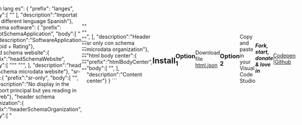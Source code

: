 # Snippets-Visual-Code-Studio
Shortcuts Snippets Visual Code Studio CSS, HTML, JS

This is a collaction of favorites shorcuts snippets in Visual Code Studio in CSS, HTML, JS

´´´´
{	
	"span lang es": {
		"prefix": "langes",
		"body":[
			"<span lang=es></span>"
		],
			"description":"Importat word different lenguage Spanish"},
	"schema software": {
			"prefix": "scriptSchemaApplication",
			"body":[
					"<script type='application/ld+json'>""    {""      '@context': 'https://schema.org',""      '@type': 'SoftwareApplication',""      'name': 'Dino Chrome and friends',""      'url': 'https://www.xbr.pw/game/dinosaur-game-google-chrome/index.html',""      'description': 'El Dino de Google Chrome con sus amigos Goku, Los minion, Iron man y más',""      'operatingSystem': 'ANDROID',""      'applicationCategory': 'GAME',""      'image': 'https://www.xbr.pw/game/dinosaur-game-google-chrome.webp',""      'contentRating': 'Teen',""      'author': {""        '@type': 'Person',""        'name': 'xbr Apps',""        'url': 'http://www.xbr.pw'""      },""      'aggregateRating': {""        '@type': 'AggregateRating',""        'ratingValue': '5',""        'ratingCount': '10'""      },""      'offers': [{""        '@type': 'Offer',""        'price': '0',""        'priceCurrency': 'MXN',""        'availability': 'https://schema.org/InStock'""      }]""    }""  </script>    "
				   ],
			"description":"SoftwareApplication Android + Rating"},	
	"head schema website":{
			"prefix":"headSchemaWebsite",
			"body":[
				"<head itemscope itemtype='https://schema.org/WebSite'>""    <link rel='stylesheet' type='text/css' href='' media='all'>""</head>",
			],
			"description":"head con schema microdata website"},
	"sr-only":{
		"prefix":"sr-only",
		"body":[
			"<style>.sr-only {clip: rect(0, 0, 0, 0);border-width:0;height: 1px;margin: -1px;overflow: hidden;padding: 0;position: absolute;white-space: nowrap;width: 1px;}</style>",
		],
		"description":"No display in the viewport principal but yes reading in the web"},
	"header schema organization":{
			"prefix":"headerSchemaOrganization",
			"body":[
				"<header><style>.sr-only {clip: rect(0, 0, 0, 0);border-width:0;height: 1px;margin: -1px;overflow: hidden;padding: 0;position: absolute;white-space: nowrap;width: 1px;}</style>""    <div itemscope itemtype='http://schema.org/Organization' id='schemaOrganization'>""       <a href='#Organization'  aria-label='View source the site' target='_blank' itemprop='url'>""        <span class='sr-only' itemprop='name'>Octo Desing by Luis Angel Maciel</span>""        <span class='sr-only' itemprop='description'>Made with love and mucho <span lang='es'>código</span> by Luis Angel Maciel</span>""        <img class='sr-only' itemprop='logo' aria-label='Logo' arialabelledby='schemaOrganization' alt='Logo' width='100%' height='auto' src='https://luisangelmaciel.github.io/img//lamp-loader.svg'>""       </a>""    </div>""</header>",
			],
			"description":"Header sr only con schema microdata organization"},
	"html body center":{
		"prefix":"htmlBodyCenter",
		"body":[
			"<style>html, body {width: 100vw;height: 100vh;margin: 0;padding: 0;}body {display: flex;flex-direction: row;justify-content: center;align-items: center;}</style>",
		],
		"description":"Content center"}
}
´´´

## Install 
### Option 1 
Download  file <a href="./html.json">html.json</a>

### Option 2
Copy and paste in your Visual Code Studio 

##### Fork, start, donate & love in
<a href="https://codepen.io/luisangelmaciel/pen/KKbGJRz">Codepen</a> |<a href="https://github.com/luisangelmaciel/Snippets-Visual-Code-Studio">Github</a>
